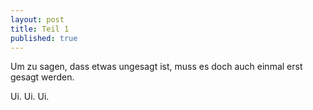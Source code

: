 ```yaml
---
layout: post
title: Teil 1
published: true
---
```


Um zu sagen, dass etwas ungesagt ist, muss es doch auch einmal erst gesagt werden.

Ui. Ui. Ui.

